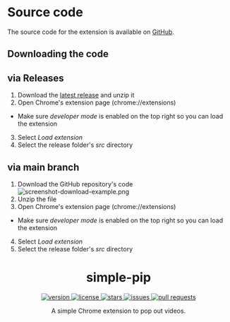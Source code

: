 # Source code

The source code for the extension is available on [GitHub](https://github.com/frogweezer/simple-pip).

## Downloading the code

## via Releases

1. Download the [latest release](https://github.com/frogweezer/simple-pip/releases) and unzip it
2. Open Chrome's extension page (chrome://extensions)
- Make sure *developer mode* is enabled on the top right so you can load the extension
3. Select *Load extension*
4. Select the release folder's *src* directory

## via main branch

1. Download the GitHub repository's code ![screenshot-download-example.png](https://raw.githubusercontent.com/frogweezer/simple-pip/main/screenshot-download-example.png)
2. Unzip the file
3. Open Chrome's extension page (chrome://extensions)
- Make sure *developer mode* is enabled on the top right so you can load the extension
4. Select *Load extension*
5. Select the release folder's *src* directory

<!--Footer -->

<h1 align="center">simple-pip</h1>

<p align="center">
  <a href="https://github.com/frogweezer/simple-pip/releases" target="_blank">
    <img alt="version" src="https://img.shields.io/github/v/release/frogweezer/simple-pip?style=for-the-badge" />
  </a>
  <a href="https://github.com/frogweezer/simple-pip/blob/master/LICENSE.md" target="_blank">
    <img alt="license" src="https://img.shields.io/github/license/frogweezer/simple-pip?style=for-the-badge" />
  </a>
  <a href="https://github.com/frogweezer/simple-pip/blob/master/LICENSE.md" target="_blank">
    <img alt="stars" src="https://img.shields.io/github/stars/frogweezer/simple-pip?style=for-the-badge" />
  </a>
  <a href="https://github.com/frogweezer/simple-pip/blob/master/LICENSE.md" target="_blank">
    <img alt="issues" src="https://img.shields.io/github/issues/frogweezer/simple-pip?style=for-the-badge" />
  </a>
  <a href="https://github.com/frogweezer/simple-pip/blob/master/LICENSE.md" target="_blank">
    <img alt="pull requests" src="https://img.shields.io/github/issues-pr/frogweezer/simple-pip?style=for-the-badge" />
  </a>
</p>

<p align="center">A simple Chrome extension to pop out videos.</p>
